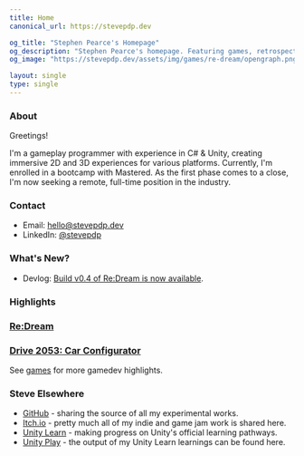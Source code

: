 ```yaml
---
title: Home
canonical_url: https://stevepdp.dev

og_title: "Stephen Pearce's Homepage"
og_description: "Stephen Pearce's homepage. Featuring games, retrospectives and blogs."
og_image: "https://stevepdp.dev/assets/img/games/re-dream/opengraph.png"

layout: single
type: single
---
```


### About
Greetings!

I'm a gameplay programmer with experience in C# &amp; Unity, creating immersive 2D and 3D experiences for various platforms. Currently, I'm enrolled in a bootcamp with Mastered. As the first phase comes to a close, I'm now seeking a remote, full-time position in the industry.


### Contact
* Email: <a href="mailto:hello@stevepdp.dev" subject="Website enquiry">hello@stevepdp.dev</a>
* LinkedIn: <a href="https://www.linkedin.com/in/stevepdp/" rel="me nofollow noopener noreferrer" target="_blank">@stevepdp</a>


### What's New?
* Devlog: <a href="/games/mastered/re-dream/devlog-4.html">Build v0.4 of Re:Dream is now available</a>.


### Highlights
<div class="game-grid">
	<a href="/games/mastered/re-dream.html" class="game" style="background-image: url(/assets/img/games/re-dream/screenshot-squarecropnohud.png)">
		<h3 class="game__desc">Re:Dream</h3>
	</a>
	<a href="/games/mastered/car-configurator.html" class="game" style="background-image: url(/assets/img/games/car-configurator/screenshot-squarecropnohud.png)">
		<h3 class="game__desc">Drive 2053: Car Configurator</h3>
	</a>
</div>
See <a href="/games.html">games</a> for more gamedev highlights.


### Steve Elsewhere
* <a href="https://www.github.com/stevepdp" rel="me nofollow noopener noreferrer" target="_blank">GitHub</a> - sharing the source of all my experimental works.
* <a href="https://stevepdp.itch.io/" rel="me nofollow noopener noreferrer" target="_blank">Itch.io</a> - pretty much all of my indie and game jam work is shared here.
* <a href="https://learn.unity.com/u/stevepdp" rel="me nofollow noopener noreferrer" target="_blank">Unity Learn</a> - making progress on Unity's official learning pathways.
* <a href="https://play.unity.com/u/stevepdp" rel="me nofollow noopener noreferrer" target="_blank">Unity Play</a> - the output of my Unity Learn learnings can be found here.

